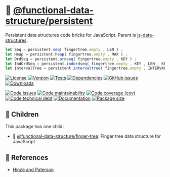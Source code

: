 :evergreen_tree:
[@functional-data-structure/persistent](https://functional-data-structure.github.io/persistent)
==

Persistent data structures code bricks for JavaScript. Parent is [js-data-structures](https://github.com/make-github-pseudonymous-again/js-data-structures).

```js
let Seq = persistent.seq( fingertree.empty , LEN ) ;
let Heap = persistent.heap( fingertree.empty , MAX ) ;
let OrdSeq = persistent.ordseq( fingertree.empty , KEY ) ;
let IndOrdSeq = persistent.indordseq( fingertree.empty , KEY , LEN , KEY_LEN ) ;
let IntervalTree = persistent.intervaltree( fingertree.empty , INTERVAL ) ;
```


[![License](https://img.shields.io/github/license/functional-data-structure/persistent.svg)](https://raw.githubusercontent.com/functional-data-structure/persistent/main/LICENSE)
[![Version](https://img.shields.io/npm/v/@functional-data-structure/persistent.svg)](https://www.npmjs.org/package/@functional-data-structure/persistent)
[![Tests](https://img.shields.io/github/workflow/status/functional-data-structure/persistent/ci:test?event=push&label=tests)](https://github.com/functional-data-structure/persistent/actions/workflows/ci:test.yml?query=branch:main)
[![Dependencies](https://img.shields.io/librariesio/github/functional-data-structure/persistent.svg)](https://github.com/functional-data-structure/persistent/network/dependencies)
[![GitHub issues](https://img.shields.io/github/issues/functional-data-structure/persistent.svg)](https://github.com/functional-data-structure/persistent/issues)
[![Downloads](https://img.shields.io/npm/dm/@functional-data-structure/persistent.svg)](https://www.npmjs.org/package/@functional-data-structure/persistent)

[![Code issues](https://img.shields.io/codeclimate/issues/functional-data-structure/persistent.svg)](https://codeclimate.com/github/functional-data-structure/persistent/issues)
[![Code maintainability](https://img.shields.io/codeclimate/maintainability/functional-data-structure/persistent.svg)](https://codeclimate.com/github/functional-data-structure/persistent/trends/churn)
[![Code coverage (cov)](https://img.shields.io/codecov/c/gh/functional-data-structure/persistent/main.svg)](https://codecov.io/gh/functional-data-structure/persistent)
[![Code technical debt](https://img.shields.io/codeclimate/tech-debt/functional-data-structure/persistent.svg)](https://codeclimate.com/github/functional-data-structure/persistent/trends/technical_debt)
[![Documentation](https://functional-data-structure.github.io/persistent/badge.svg)](https://functional-data-structure.github.io/persistent/source.html)
[![Package size](https://img.shields.io/bundlephobia/minzip/@functional-data-structure/persistent)](https://bundlephobia.com/result?p=@functional-data-structure/persistent)


## :baby: Children

This package has one child:

  - :cactus: [@functional-data-structure/finger-tree](https://github.com/functional-data-structure/finger-tree): Finger tree data structure for JavaScript


## :scroll: References

  - [Hinze and Paterson](http://staff.city.ac.uk/~ross/papers/FingerTree.pdf)

